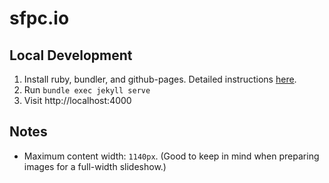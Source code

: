 # sfpc.io

## Local Development

1. Install ruby, bundler, and github-pages. Detailed instructions [here](https://help.github.com/articles/setting-up-your-github-pages-site-locally-with-jekyll/).
2. Run `bundle exec jekyll serve`
3. Visit http://localhost:4000

## Notes

- Maximum content width: `1140px`. (Good to keep in mind when preparing images for a full-width slideshow.)
